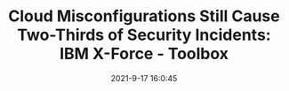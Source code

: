 ---
"title": "Cloud Misconfigurations Still Cause Two-Thirds of Security Incidents: IBM X-Force - Toolbox"
"date": "2021-9-17 16:0:45"
"feed_name": "GOOGLENEWSMINING"
"feed_website": "https://news.google.com/search?q=mining%2Bincident&hl=en-US&gl=US&ceid=US:en"
"feed_rss": "https://news.google.com/rss/search?q=mining%2Bincident&hl=en-US&gl=US&ceid=US:en"
"link": "https://www.toolbox.com/it-security/cloud-security/news/cloud-misconfigurations-still-cause-two-thirds-of-security-incidents-ibm-x-force/"
"file": "_posts/2021-1-1-dd2c866c4060c83984340213c8e30ed9e8c7d063.md"
"accident": "1"
"drilling": "1"
"dead": "0"
"injured": "0"
---
